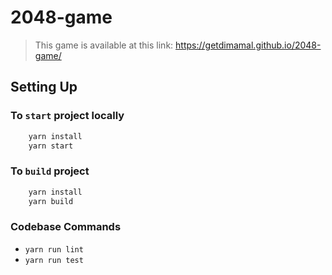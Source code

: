 # 2048-game

> This game is available at this link: https://getdimamal.github.io/2048-game/

## Setting Up

### To `start` project locally

```bash
    yarn install
    yarn start
```

### To `build` project

```bash
    yarn install
    yarn build
```

### Codebase Commands

* `yarn run lint`
* `yarn run test`